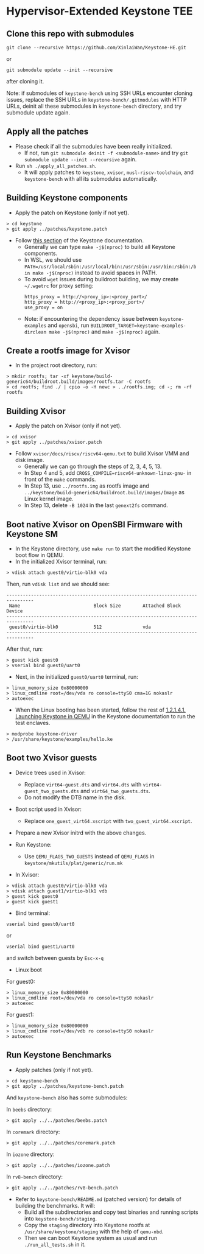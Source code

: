 # Hypervisor-Extended Keystone TEE

## Clone this repo with submodules

```
git clone --recursive https://github.com/XinlaiWan/Keystone-HE.git
```
or
```
git submodule update --init --recursive
```
after cloning it.

Note: if submodules of `keystone-bench` using SSH URLs encounter cloning issues, replace the SSH URLs in `keystone-bench/.gitmodules` with HTTP URLs, deinit all these submodules in `keystone-bench` directory, and try submodule update again.

## Apply all the patches

- Please check if all the submodules have been really initialized.
  - If not, run `git submodule deinit -f <submodule-name>` and try `git submodule update --init --recursive` again.
- Run `sh ./apply_all_patches.sh`.
  - It will apply patches to `keystone`, `xvisor`, `musl-riscv-toolchain`, and `keystone-bench` with all its submodules automatically.

## Building Keystone components

- Apply the patch on Keystone (only if not yet).

```
> cd keystone
> git apply ../patches/keystone.patch
```

- Follow [this section](https://docs.keystone-enclave.org/en/latest/Getting-Started/Running-Keystone-with-QEMU.html) of the Keystone documentation.
  - Generally we can type `make -j$(nproc)` to build all Keystone components.
  - In WSL, we should use `PATH=/usr/local/sbin:/usr/local/bin:/usr/sbin:/usr/bin:/sbin:/bin make -j$(nproc)` instead to avoid spaces in PATH.
  - To avoid `wget` issues during buildroot building, we may create `~/.wgetrc` for proxy setting:
    ```
    https_proxy = http://<proxy_ip>:<proxy_port>/
    http_proxy = http://<proxy_ip>:<proxy_port>/
    use_proxy = on
    ```
  - Note: if encountering the dependency issue between `keystone-examples` and `opensbi`, 
    run `BUILDROOT_TARGET=keystone-examples-dirclean make -j$(nproc)` and `make -j$(nproc)` again.

## Create a rootfs image for Xvisor

- In the project root directory, run:

```
> mkdir rootfs; tar -xf keystone/build-generic64/buildroot.build/images/rootfs.tar -C rootfs
> cd rootfs; find ./ | cpio -o -H newc > ../rootfs.img; cd -; rm -rf rootfs
```

## Building Xvisor

- Apply the patch on Xvisor (only if not yet).

```
> cd xvisor
> git apply ../patches/xvisor.patch
```

- Follow `xvisor/docs/riscv/riscv64-qemu.txt` to build Xvisor VMM and disk image.
  - Generally we can go through the steps of 2, 3, 4, 5, 13.
  - In Step 4 and 5, add `CROSS_COMPILE=riscv64-unknown-linux-gnu-` in front of the `make` commands.
  - In Step 13, use `../rootfs.img` as rootfs image and `../keystone/build-generic64/buildroot.build/images/Image` as Linux kernel image.
  - In Step 13, delete `-B 1024` in the last `genext2fs` command.

## Boot native Xvisor on OpenSBI Firmware with Keystone SM

- In the Keystone directory, use `make run` to start the modified Keystone boot flow in QEMU.
- In the initialized Xvisor terminal, run:

```
> vdisk attach guest0/virtio-blk0 vda
```

Then, run `vdisk list` and we should see:

```
--------------------------------------------------------------------------------
 Name                           Block Size        Attached Block Device         
--------------------------------------------------------------------------------
 guest0/virtio-blk0             512               vda                           
--------------------------------------------------------------------------------
```

After that, run:

```
> guest kick guest0
> vserial bind guest0/uart0
```

- Next, in the initialized `guest0/uart0` terminal, run:

```
> linux_memory_size 0x80000000
> linux_cmdline root=/dev/vda ro console=ttyS0 cma=1G nokaslr
> autoexec
```

- When the Linux booting has been started, follow the rest of [1.2.1.4.1. Launching Keystone in QEMU](https://docs.keystone-enclave.org/en/latest/Getting-Started/QEMU-Run-Tests.html) in the Keystone documentation to run the test enclaves.

```
> modprobe keystone-driver
> /usr/share/keystone/examples/hello.ke
```

## Boot two Xvisor guests

- Device trees used in Xvisor:
  - Replace `virt64-guest.dts` and `virt64.dts` with `virt64-guest_two_guests.dts` and `virt64_two_guests.dts`.
  - Do not modify the DTB name in the disk.
- Boot script used in Xvisor:
  - Replace `one_guest_virt64.xscript` with `two_guest_virt64.xscript`.

- Prepare a new Xvisor initrd with the above changes.

- Run Keystone:
  - Use `QEMU_FLAGS_TWO_GUESTS` instead of `QEMU_FLAGS` in `keystone/mkutils/plat/generic/run.mk`

- In Xvisor:

```
> vdisk attach guest0/virtio-blk0 vda
> vdisk attach guest1/virtio-blk1 vdb
> guest kick guest0
> guest kick guest1
```

- Bind terminal:

```
vserial bind guest0/uart0
```
or
```
vserial bind guest1/uart0
```
and switch between guests by `Esc-x-q`

- Linux boot

For guest0:
```
> linux_memory_size 0x80000000
> linux_cmdline root=/dev/vda ro console=ttyS0 nokaslr
> autoexec
```

For guest1:
```
> linux_memory_size 0x80000000
> linux_cmdline root=/dev/vdb ro console=ttyS0 nokaslr
> autoexec
```

## Run Keystone Benchmarks

- Apply patches (only if not yet).

```
> cd keystone-bench
> git apply ../patches/keystone-bench.patch
```

And `keystone-bench` also has some submodules:

In `beebs` directory:
```
> git apply ../../patches/beebs.patch
```

In `coremark` directory:
```
> git apply ../../patches/coremark.patch
```

In `iozone` directory:
```
> git apply ../../patches/iozone.patch
```

In `rv8-bench` directory:
```
> git apply ../../patches/rv8-bench.patch
```

- Refer to `keystone-bench/README.md` (patched version) for details of building the benchmarks. It will:
  - Build all the subdirectories and copy test binaries and running scripts into `keystone-bench/staging`.
  - Copy the `staging` directory into Keystone rootfs at `/usr/share/keystone/staging` with the help of `qemu-nbd`.
  - Then we can boot Keystone system as usual and run `./run_all_tests.sh` in it.
